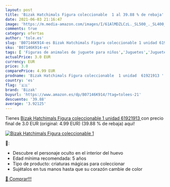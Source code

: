 ```yaml
---
layout: post
title: 'Bizak Hatchimals Figura coleccionable  1 al 39.88 % de rebaja'
date: 2021-06-03 21:16:47
image: 'https://m.media-amazon.com/images/I/61AlMDZLCzL._SL500_._SL400_.jpg'
comments: true
category: ofertas
author: 'tole.es'
slug: 'B07146K914-es Bizak Hatchimals Figura coleccionable 1 unidad 61921913'
sku: 'B07146K914-es'
tags: [ 'Figuras de animales de juguete para niños','Juguetes','Juguetes y juegos','Muñecos y figuras','bizak', ]
actualPrice: 3.0 EUR
currency: EUR
price: 3.0
comparePrice: 4.99 EUR
prodname: 'Bizak Hatchimals Figura coleccionable  1 unidad  61921913 '
country: 'es'
flag: '🇪🇸'
brand: 'Bizak'
buyurl: 'https://www.amazon.es/dp/B07146K914/?tag=tolees-21'
descuento: '39.88'
average: '3.92125'
---
```


Tienes [Bizak Hatchimals Figura coleccionable  1 unidad  61921913 ](https://www.amazon.es/dp/B07146K914/?tag=tolees-21) con precio final de  3.0 EUR (original: 4.99 EUR) (39.88 %  de rebaja) aqui!

[![Bizak Hatchimals Figura coleccionable  1](https://m.media-amazon.com/images/I/61AlMDZLCzL._SL500_._SL400_.jpg)](https://www.amazon.es/dp/B07146K914/?tag=tolees-21)

🔎:

- Descubre el personaje oculto en el interior del huevo
- Edad mínima recomendada: 5 años
- Tipo de producto: criaturas mágicas para coleccionar
- Sujétalos en tus manos hasta que su corazón cambie de color

[🛒 Comprar!!!](https://www.amazon.es/dp/B07146K914/?tag=tolees-21)
